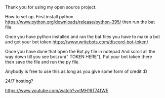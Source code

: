Thank you for using my open source project.

How to set up. First install python
https://www.python.org/downloads/release/python-395/ then run the bat file


Once you have python installed and ran the bat files you have to make a bot and get your bot token
https://www.writebots.com/discord-bot-token/

Once you have done that open the Bot.py file in notepad And scroll all the way down till you see bot.run(" TOKEN HERE"), Put your bot token there then save the file and run the py file.


Anybody is free to use this as long as you give some form of credit :D	




24/7 hosting?

https://www.youtube.com/watch?v=tMH16T74fWE


